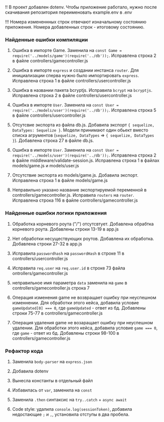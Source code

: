 !! В проект добавлен dotenv. Чтобы приложение работало, нужно после скачивания репозитория переименовать example.env в .env

!!! Номера измененнных строк отвечают изначальному состоянию приложения. Номера добавленных строк - итоговому состоянию.

### Найденные ошибки компиляции

1. Ошибка в импорте Game. Заменила на `const Game = require('../models/game')(require('../db'));`. Исправлена строка 2 в файле controllers/gamecontroller.js

2. Ошибка в импорте `express` и создании инстанса `router`. Для инициализации сперва нужно было импортировать `express`. Исправлена строка 1 в файле controllers/usercontroller.js

3. Ошибка в названии пакета bcryptjs. Исправила `bcrypt` на `bcryptjs`. Исправлена строка 2 в файле controllers/usercontroller.js

4. Ошибка в импорте `User`. Заменила на `const User = require('../models/user')(require('../db'));`. Исправлена строка 5 в файле controllers/usercontroller.js

5. Отсутсвие экспорта из файла db.js. Добавила экспорт `{ sequelize, DataTypes: Sequelize }`. Модели принимают один обьект вместо списка агрументов (`sequelize, DataTypes` => `{ sequelize, DataTypes }`). Добавлена строка 27 в файле db.js.

6. Ошибка в импорте `User`. Заменила на `const User = require('../models/user')(require('../db'));`. Исправлена строка 2 в файле middleware/validate-session.js. Исправлена строка 1 в файлах models/game.js и models/user.js

7. Отсутствие экспорта из models/game.js. Добавила экспорт. Исправлена строка 1 в файле models/game.js

8. Неправильно указано название экспортируемой переменной в controllers/gamecontroller.js. Исправила `routers` на `router`. Исправлена строка 116 в файле controllers/gamecontroller.js

### Найденные ошибки логики приложения

1. Обработка корневого роута ("/") отсутсвтует. Добавлена обрабтка корневого роута. Добавлены строки 13-19 в app.js

2. Нет обработки несуществующих роутов. Добавлена их обработка. Добавлена строки 27-32 в app.js

3. Исправила `passwordhash` на `passwordHash` в строке 11 в controllers/usercontroller.js

4. Исправила `req.user` на `req.user.id` в строке 73 файла ontrollers/gamecontroller.js

5. неправильное имя параметра `data` заменила на `game` в controllers/gamecontroller.js строка 7

6. Операция изменения game не возвращает ошибку при неуспешном изменнении. Для обработки этого кейса, добавила условие `gameUpdated[0] === 0`, где `gameUpdated` - ответ из бд. Добавлены строки 75-77 в controllers/gamecontroller.js

7. Операция удаления game не возаращает ошибку при неуспешном удалении. Для обработки этого кейса, добавила условие `game === 0`, где `game` - ответ из бд. Добавлены строки 98-100 в controllers/gamecontroller.js

### Рефактор кода

1. Заменила `body-parser` на `express.json`

2. Добавила dotenv

3. Вынесла константы в отдельный файл

4. Избавилась от `var`, заменила на `const`

5. Заменила `.then` синтаксис на `try..catch` + `async await`

6. Code style: удалила `console.log(sessionToken)`, добавила недостающие `;` и `,`, установила отступы в два пробела.
